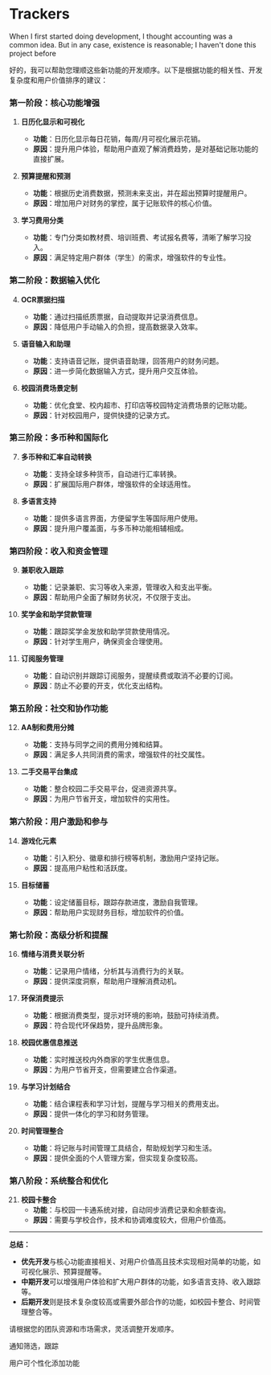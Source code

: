 # Trackers


When I first started doing development, I thought accounting was a common idea. But in any case, existence is reasonable; I haven't done this project before



好的，我可以帮助您理顺这些新功能的开发顺序。以下是根据功能的相关性、开发复杂度和用户价值排序的建议：

### **第一阶段：核心功能增强**

1. **日历化显示和可视化**
   - **功能**：日历化显示每日花销，每周/月可视化展示花销。
   - **原因**：提升用户体验，帮助用户直观了解消费趋势，是对基础记账功能的直接扩展。

2. **预算提醒和预测**
   - **功能**：根据历史消费数据，预测未来支出，并在超出预算时提醒用户。
   - **原因**：增加用户对财务的掌控，属于记账软件的核心价值。

3. **学习费用分类**
   - **功能**：专门分类如教材费、培训班费、考试报名费等，清晰了解学习投入。
   - **原因**：满足特定用户群体（学生）的需求，增强软件的专业性。

### **第二阶段：数据输入优化**

4. **OCR票据扫描**
   - **功能**：通过扫描纸质票据，自动提取并记录消费信息。
   - **原因**：降低用户手动输入的负担，提高数据录入效率。

5. **语音输入和助理**
   - **功能**：支持语音记账，提供语音助理，回答用户的财务问题。
   - **原因**：进一步简化数据输入方式，提升用户交互体验。

6. **校园消费场景定制**
   - **功能**：优化食堂、校内超市、打印店等校园特定消费场景的记账功能。
   - **原因**：针对校园用户，提供快捷的记录方式。

### **第三阶段：多币种和国际化**

7. **多币种和汇率自动转换**
   - **功能**：支持全球多种货币，自动进行汇率转换。
   - **原因**：扩展国际用户群体，增强软件的全球适用性。

8. **多语言支持**
   - **功能**：提供多语言界面，方便留学生等国际用户使用。
   - **原因**：提升用户覆盖面，与多币种功能相辅相成。

### **第四阶段：收入和资金管理**

9. **兼职收入跟踪**
   - **功能**：记录兼职、实习等收入来源，管理收入和支出平衡。
   - **原因**：帮助用户全面了解财务状况，不仅限于支出。

10. **奖学金和助学贷款管理**
    - **功能**：跟踪奖学金发放和助学贷款使用情况。
    - **原因**：针对学生用户，确保资金合理使用。

11. **订阅服务管理**
    - **功能**：自动识别并跟踪订阅服务，提醒续费或取消不必要的订阅。
    - **原因**：防止不必要的开支，优化支出结构。

### **第五阶段：社交和协作功能**

12. **AA制和费用分摊**
    - **功能**：支持与同学之间的费用分摊和结算。
    - **原因**：满足多人共同消费的需求，增强软件的社交属性。

13. **二手交易平台集成**
    - **功能**：整合校园二手交易平台，促进资源共享。
    - **原因**：为用户节省开支，增加软件的实用性。

### **第六阶段：用户激励和参与**

14. **游戏化元素**
    - **功能**：引入积分、徽章和排行榜等机制，激励用户坚持记账。
    - **原因**：提高用户粘性和活跃度。

15. **目标储蓄**
    - **功能**：设定储蓄目标，跟踪存款进度，激励自我管理。
    - **原因**：帮助用户实现财务目标，增加软件的价值。

### **第七阶段：高级分析和提醒**

16. **情绪与消费关联分析**
    - **功能**：记录用户情绪，分析其与消费行为的关联。
    - **原因**：提供深度洞察，帮助用户理解消费动机。

17. **环保消费提示**
    - **功能**：根据消费类型，提示对环境的影响，鼓励可持续消费。
    - **原因**：符合现代环保趋势，提升品牌形象。

18. **校园优惠信息推送**
    - **功能**：实时推送校内外商家的学生优惠信息。
    - **原因**：为用户节省开支，但需要建立合作渠道。

19. **与学习计划结合**
    - **功能**：结合课程表和学习计划，提醒与学习相关的费用支出。
    - **原因**：提供一体化的学习和财务管理。

20. **时间管理整合**
    - **功能**：将记账与时间管理工具结合，帮助规划学习和生活。
    - **原因**：提供全面的个人管理方案，但实现复杂度较高。

### **第八阶段：系统整合和优化**

21. **校园卡整合**
    - **功能**：与校园一卡通系统对接，自动同步消费记录和余额查询。
    - **原因**：需要与学校合作，技术和协调难度较大，但用户价值高。

---

**总结：**

- **优先开发**与核心功能直接相关、对用户价值高且技术实现相对简单的功能，如可视化展示、预算提醒等。
- **中期开发**可以增强用户体验和扩大用户群体的功能，如多语言支持、收入跟踪等。
- **后期开发**则是技术复杂度较高或需要外部合作的功能，如校园卡整合、时间管理整合等。

请根据您的团队资源和市场需求，灵活调整开发顺序。

通知筛选，跟踪

用户可个性化添加功能



